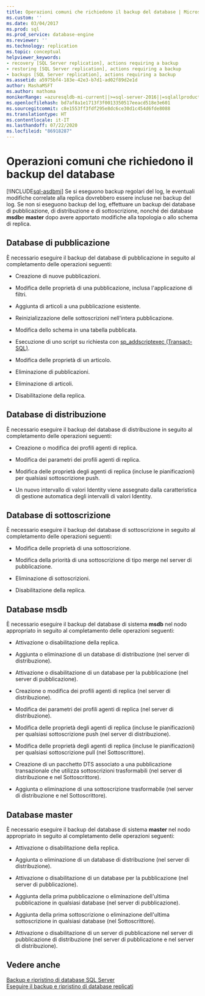 ```yaml
---
title: Operazioni comuni che richiedono il backup del database | Microsoft Docs
ms.custom: ''
ms.date: 03/04/2017
ms.prod: sql
ms.prod_service: database-engine
ms.reviewer: ''
ms.technology: replication
ms.topic: conceptual
helpviewer_keywords:
- recovery [SQL Server replication], actions requiring a backup
- restoring [SQL Server replication], actions requiring a backup
- backups [SQL Server replication], actions requiring a backup
ms.assetid: a5975bf4-183e-42e3-b7d1-ad02f89d2e1d
author: MashaMSFT
ms.author: mathoma
monikerRange: =azuresqldb-mi-current||>=sql-server-2016||=sqlallproducts-allversions
ms.openlocfilehash: bd7af8a1e1713f3f0013350517eeacd518e3e601
ms.sourcegitcommit: c8e1553ff3fdf295e8dc6ce30d1c454d6fde8088
ms.translationtype: HT
ms.contentlocale: it-IT
ms.lasthandoff: 07/22/2020
ms.locfileid: "86918287"
---
```

# <a name="common-actions-requiring-an-updated-backup"></a>Operazioni comuni che richiedono il backup del database
[!INCLUDE[sql-asdbmi](../../../includes/applies-to-version/sql-asdbmi.md)]
  Se si eseguono backup regolari del log, le eventuali modifiche correlate alla replica dovrebbero essere incluse nei backup del log. Se non si eseguono backup del log, effettuare un backup dei database di pubblicazione, di distribuzione e di sottoscrizione, nonché dei database **msdb**e **master** dopo avere apportato modifiche alla topologia o allo schema di replica.  
  
## <a name="publication-database"></a>Database di pubblicazione  
 È necessario eseguire il backup del database di pubblicazione in seguito al completamento delle operazioni seguenti:  
  
-   Creazione di nuove pubblicazioni.  
  
-   Modifica delle proprietà di una pubblicazione, inclusa l'applicazione di filtri.  
  
-   Aggiunta di articoli a una pubblicazione esistente.  
  
-   Reinizializzazione delle sottoscrizioni nell'intera pubblicazione.  
  
-   Modifica dello schema in una tabella pubblicata.  
  
-   Esecuzione di uno script su richiesta con [sp_addscriptexec &#40;Transact-SQL&#41;](../../../relational-databases/system-stored-procedures/sp-addscriptexec-transact-sql.md).  
  
-   Modifica delle proprietà di un articolo.  
  
-   Eliminazione di pubblicazioni.  
  
-   Eliminazione di articoli.  
  
-   Disabilitazione della replica.  
  
## <a name="distribution-database"></a>Database di distribuzione  
 È necessario eseguire il backup del database di distribuzione in seguito al completamento delle operazioni seguenti:  
  
-   Creazione o modifica dei profili agenti di replica.  
  
-   Modifica dei parametri dei profili agenti di replica.  
  
-   Modifica delle proprietà degli agenti di replica (incluse le pianificazioni) per qualsiasi sottoscrizione push.  
  
-   Un nuovo intervallo di valori Identity viene assegnato dalla caratteristica di gestione automatica degli intervalli di valori Identity.  
  
## <a name="subscription-database"></a>Database di sottoscrizione  
 È necessario eseguire il backup del database di sottoscrizione in seguito al completamento delle operazioni seguenti:  
  
-   Modifica delle proprietà di una sottoscrizione.  
  
-   Modifica della priorità di una sottoscrizione di tipo merge nel server di pubblicazione.  
  
-   Eliminazione di sottoscrizioni.  
  
-   Disabilitazione della replica.  
  
## <a name="msdb-database"></a>Database msdb  
 È necessario eseguire il backup del database di sistema **msdb** nel nodo appropriato in seguito al completamento delle operazioni seguenti:  
  
-   Attivazione o disabilitazione della replica.  
  
-   Aggiunta o eliminazione di un database di distribuzione (nel server di distribuzione).  
  
-   Attivazione o disabilitazione di un database per la pubblicazione (nel server di pubblicazione).  
  
-   Creazione o modifica dei profili agenti di replica (nel server di distribuzione).  
  
-   Modifica dei parametri dei profili agenti di replica (nel server di distribuzione).  
  
-   Modifica delle proprietà degli agenti di replica (incluse le pianificazioni) per qualsiasi sottoscrizione push (nel server di distribuzione).  
  
-   Modifica delle proprietà degli agenti di replica (incluse le pianificazioni) per qualsiasi sottoscrizione pull (nel Sottoscrittore).  
  
-   Creazione di un pacchetto DTS associato a una pubblicazione transazionale che utilizza sottoscrizioni trasformabili (nel server di distribuzione e nel Sottoscrittore).  
  
-   Aggiunta o eliminazione di una sottoscrizione trasformabile (nel server di distribuzione e nel Sottoscrittore).  
  
## <a name="master-database"></a>Database master  
 È necessario eseguire il backup del database di sistema **master** nel nodo appropriato in seguito al completamento delle operazioni seguenti:  
  
-   Attivazione o disabilitazione della replica.  
  
-   Aggiunta o eliminazione di un database di distribuzione (nel server di distribuzione).  
  
-   Attivazione o disabilitazione di un database per la pubblicazione (nel server di pubblicazione).  
  
-   Aggiunta della prima pubblicazione o eliminazione dell'ultima pubblicazione in qualsiasi database (nel server di pubblicazione).  
  
-   Aggiunta della prima sottoscrizione o eliminazione dell'ultima sottoscrizione in qualsiasi database (nel Sottoscrittore).  
  
-   Attivazione o disabilitazione di un server di pubblicazione nel server di pubblicazione di distribuzione (nel server di pubblicazione e nel server di distribuzione).  
  
## <a name="see-also"></a>Vedere anche  
 [Backup e ripristino di database SQL Server](../../../relational-databases/backup-restore/back-up-and-restore-of-sql-server-databases.md)   
 [Eseguire il backup e ripristino di database replicati](../../../relational-databases/replication/administration/back-up-and-restore-replicated-databases.md)  
  
  

